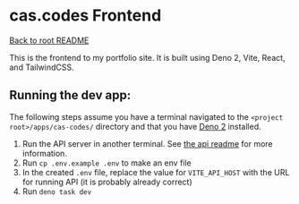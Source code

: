# cas.codes Frontend

[Back to root README](/README.md)

This is the frontend to my portfolio site. It is built using Deno 2, Vite, React, and TailwindCSS.

## Running the dev app:

The following steps assume you have a terminal navigated to the `<project root>/apps/cas-codes/` directory and that you have [Deno 2](https://deno.com/) installed.

1. Run the API server in another terminal. See [the api readme](/services/api/README.md) for more information.
1. Run `cp .env.example .env` to make an env file
1. In the created `.env` file, replace the value for `VITE_API_HOST` with the URL for running API (it is probably already correct)
1. Run `deno task dev`

